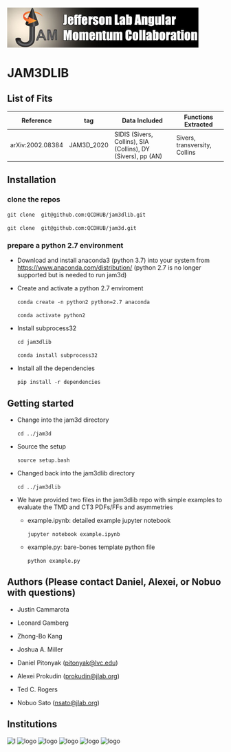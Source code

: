 ![jamlogo](logos/jam.jpg)

# JAM3DLIB

## List of Fits

|Reference        |   tag    |  Data Included                                               |   Functions Extracted       |
|-----------------|----------|--------------------------------------------------------------|-----------------------------|
|arXiv:2002.08384 |JAM3D_2020|SIDIS (Sivers, Collins), SIA (Collins), DY (Sivers), pp (AN)  |Sivers, transversity, Collins|                                                                      

## Installation

### clone the repos

 ```git clone  git@github.com:QCDHUB/jam3dlib.git```

 ```git clone  git@github.com:QCDHUB/jam3d.git```

### prepare a python 2.7 environment 

- Download and install anaconda3 (python 3.7) into your system from https://www.anaconda.com/distribution/ (python 2.7 is no longer supported but is needed to run jam3d)

- Create and activate a python 2.7 enviroment

  ```conda create -n python2 python=2.7 anaconda```
  
  ```conda activate python2```

- Install subprocess32

  ```cd jam3dlib```

  ```conda install subprocess32```

- Install all the dependencies

  ```pip install -r dependencies```


## Getting started

- Change into the jam3d directory 

  ```cd ../jam3d```

- Source the setup

  ```source setup.bash```

- Changed back into the jam3dlib directory

  ```cd ../jam3dlib```

- We have provided two files in the jam3dlib repo with simple
examples to evaluate the TMD and CT3 PDFs/FFs and asymmetries

   - example.ipynb: detailed example jupyter notebook

     ```jupyter notebook example.ipynb```

   - example.py: bare-bones template python file

     ```python example.py```



## Authors (Please contact Daniel, Alexei, or Nobuo with questions)

- Justin Cammarota

- Leonard Gamberg

- Zhong-Bo Kang

- Joshua A. Miller

- Daniel Pitonyak (pitonyak@lvc.edu)

- Alexei Prokudin (prokudin@jlab.org)

- Ted C. Rogers

- Nobuo Sato (nsato@jlab.org)



## Institutions

![l](logos/LVC.jpeg)
![logo](logos/PSU_BKO_RGB_2C.png)
![logo](logos/odu.png)
![logo](logos/JLab_logo_white1.jpg)
![logo](logos/NSF_4-Color_bitmap_Logo.png)
![logo](logos/RGB_Color-Seal_Green-Mark_SC_Horizontal.png)
